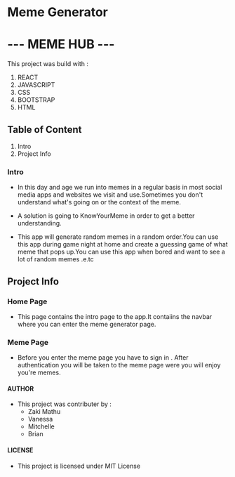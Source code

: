 # Meme Generator

# --- MEME HUB ---
This project was build with :
        <ol>
    <li>REACT</li>
    <li>JAVASCRIPT</li>
    <li>CSS</li>
    <li>BOOTSTRAP</li>
    <li>HTML</li>
        </ol>

## Table of Content
  <ol>
    <li>Intro</li>
    <li>Project Info</li>

</ol>

### Intro
* In this day and age we run into memes in a regular basis in most social media apps and websites we visit and use.Sometimes you don't understand what's going on or the context of the meme.

* A solution is going to KnowYourMeme in order to get a better understanding.

* This app will generate random memes in a random order.You can use this app during game night at home  and create a guessing game of what meme that pops up.You can use this app when bored and want to see a lot of random memes .e.tc

## Project Info

### Home Page
* This page contains the intro page to the app.It contaiins the navbar where you can enter the meme generator page.

### Meme Page
* Before you enter the meme page you have to sign in . After authentication you will be taken to the meme page were you will enjoy you're memes. 

#### AUTHOR 
* This project was contributer by :
     <ul>
    <li>Zaki Mathu</li>
    <li>Vanessa</li>
    <li>Mitchelle</li>
    <li>Brian</li>
     </ul>

#### LICENSE 
* This project is licensed under MIT License